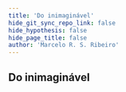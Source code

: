 ```yaml
---
title: 'Do inimaginável'
hide_git_sync_repo_link: false
hide_hypothesis: false
hide_page_title: false
author: 'Marcelo R. S. Ribeiro'
---
```


## Do inimaginável